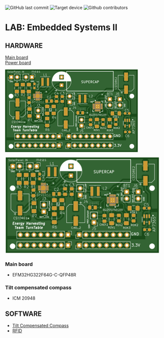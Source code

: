 ![GitHub last commit](https://img.shields.io/github/last-commit/jonacappelle/Embedded-Systems-II-Lab.svg)
![Target device](https://img.shields.io/badge/target%20device-EFM32HG322F64G-yellow.svg)
![Github contributors](https://img.shields.io/github/contributors/jonacappelle/Embedded-Systems-II-Lab)
# LAB: Embedded Systems II

## HARDWARE

[Main board](https://github.com/jonacappelle/Embedded-Systems-II-Lab/tree/master/Hardware)  
[Power board](https://github.com/jonacappelle/Embedded-Systems-II-Lab/tree/master/Hardware)


![alt text](https://github.com/jonacappelle/Embedded-Systems-II-Lab/blob/master/VoedingDesign_pcb/renders/top.svg)

<p align="center">
  <img width="500" src="https://github.com/jonacappelle/Embedded-Systems-II-Lab/blob/master/VoedingDesign_pcb/renders/top.svg">
</p>


### Main board

- EFM32HG322F64G-C-QFP48R


### Tilt compensated compass

- ICM 20948

## SOFTWARE

- [Tilt Compensated Compass](https://github.com/jonacappelle/Embedded-Systems-II-Lab/tree/master/Embedded_II_ICM_20948)
- [RFID]()
